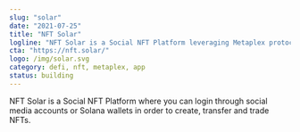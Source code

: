 ```yaml
---
slug: "solar"
date: "2021-07-25"
title: "NFT Solar"
logline: "NFT Solar is a Social NFT Platform leveraging Metaplex protocol"
cta: "https://nft.solar/"
logo: /img/solar.svg
category: defi, nft, metaplex, app
status: building
---
```


NFT Solar is a Social NFT Platform where you can login through social media accounts or Solana wallets in order to create, transfer and trade NFTs.
